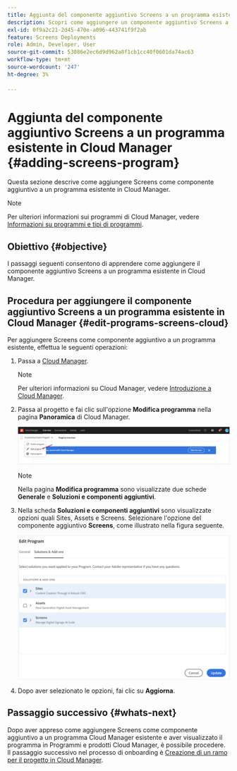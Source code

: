 ```yaml
---
title: Aggiunta del componente aggiuntivo Screens a un programma esistente in Cloud Manager
description: Scopri come aggiungere un componente aggiuntivo Screens a un programma esistente in Cloud Manager per Screens as a Cloud Service.
exl-id: 0f9a2c21-2d45-470e-a096-443741f9f2ab
feature: Screens Deployments
role: Admin, Developer, User
source-git-commit: 53086e2ec6d9d962a8f1cb1cc40f0601da74ac63
workflow-type: tm+mt
source-wordcount: '247'
ht-degree: 3%

---
```


# Aggiunta del componente aggiuntivo Screens a un programma esistente in Cloud Manager {#adding-screens-program}

Questa sezione descrive come aggiungere Screens come componente aggiuntivo a un programma esistente in Cloud Manager.

>[!NOTE]
>Per ulteriori informazioni sui programmi di Cloud Manager, vedere [Informazioni su programmi e tipi di programmi](https://experienceleague.adobe.com/docs/experience-manager-cloud-service/content/implementing/using-cloud-manager/programs/program-types.html?lang=it).

## Obiettivo {#objective}

I passaggi seguenti consentono di apprendere come aggiungere il componente aggiuntivo Screens a un programma esistente in Cloud Manager.

## Procedura per aggiungere il componente aggiuntivo Screens a un programma esistente in Cloud Manager {#edit-programs-screens-cloud}

Per aggiungere Screens come componente aggiuntivo a un programma esistente, effettua le seguenti operazioni:

1. Passa a [Cloud Manager](https://my.cloudmanager.adobe.com/).

   >[!NOTE]
   >Per ulteriori informazioni su Cloud Manager, vedere [Introduzione a Cloud Manager](https://experienceleague.adobe.com/docs/experience-manager-cloud-service/content/onboarding/journey/cloud-manager.html?lang=it).

1. Passa al progetto e fai clic sull&#39;opzione **Modifica programma** nella pagina **Panoramica** di Cloud Manager.

   ![Modifica programma](/help/screens-cloud/assets/onboarding/add-onexisting1.png)

   >[!NOTE]
   >Nella pagina **Modifica programma** sono visualizzate due schede **Generale** e **Soluzioni e componenti aggiuntivi**.

1. Nella scheda **Soluzioni e componenti aggiuntivi** sono visualizzate opzioni quali Sites, Assets e Screens. Selezionare l&#39;opzione del componente aggiuntivo **Screens**, come illustrato nella figura seguente.

   ![Opzione del componente aggiuntivo Screens](/help/screens-cloud/assets/onboarding/add-onexisting2.png)

1. Dopo aver selezionato le opzioni, fai clic su **Aggiorna**.

## Passaggio successivo {#whats-next}

Dopo aver appreso come aggiungere Screens come componente aggiuntivo a un programma Cloud Manager esistente e aver visualizzato il programma in Programmi e prodotti Cloud Manager, è possibile procedere. Il passaggio successivo nel processo di onboarding è [Creazione di un ramo per il progetto in Cloud Manager](/help/screens-cloud/onboarding-screens-cloud/creating-a-branch.md).
